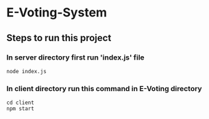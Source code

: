# E-Voting-System

## Steps to run this project


### In server directory first run 'index.js' file

```
node index.js

```

### In client directory run this command in E-Voting directory

```
cd client
npm start

```
